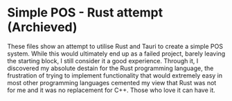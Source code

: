 # Simple POS - Rust attempt (Archieved)

These files show an attempt to utilise Rust and Tauri to create a simple POS system. While this would ultimately end up as a failed project, barely leaving the starting block, I still consider it a good experience. Through it, I discovered my absolute destain for the Rust programming language, the frustration of trying to implement functionality that would extremely easy in most other programming languages cemented my view that Rust was not for me and it was no replacement for C++. Those who love it can have it. 
